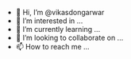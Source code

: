 - 👋 Hi, I’m @vikasdongarwar
- 👀 I’m interested in ...
- 🌱 I’m currently learning ...
- 💞️ I’m looking to collaborate on ...
- 📫 How to reach me ...

<!---
vikasdongarwar/vikasdongarwar is a ✨ special ✨ repository because its `README.md` (this file) appears on your GitHub profile.
You can click the Preview link to take a look at your changes.
--->

